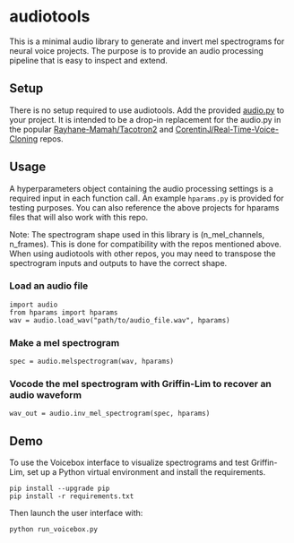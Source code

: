 # audiotools

This is a minimal audio library to generate and invert mel spectrograms for neural voice projects. The purpose is to provide an audio processing pipeline that is easy to inspect and extend.

## Setup

There is no setup required to use audiotools. Add the provided [audio.py](https://github.com/raccoonML/audiotools/blob/main/audio.py) to your project. It is intended to be a drop-in replacement for the audio.py in the popular [Rayhane-Mamah/Tacotron2](https://github.com/Rayhane-mamah/Tacotron-2) and [CorentinJ/Real-Time-Voice-Cloning](https://github.com/CorentinJ/Real-Time-Voice-Cloning) repos.

## Usage

A hyperparameters object containing the audio processing settings is a required input in each function call. An example `hparams.py` is provided for testing purposes. You can also reference the above projects for hparams files that will also work with this repo.

Note: The spectrogram shape used in this library is (n_mel_channels, n_frames). This is done for compatibility with the repos mentioned above. When using audiotools with other repos, you may need to transpose the spectrogram inputs and outputs to have the correct shape.

### Load an audio file
```
import audio
from hparams import hparams
wav = audio.load_wav("path/to/audio_file.wav", hparams)
```

### Make a mel spectrogram
```
spec = audio.melspectrogram(wav, hparams)
```

### Vocode the mel spectrogram with Griffin-Lim to recover an audio waveform
```
wav_out = audio.inv_mel_spectrogram(spec, hparams)
```

## Demo

To use the Voicebox interface to visualize spectrograms and test Griffin-Lim, set up a Python virtual environment and install the requirements.
```
pip install --upgrade pip
pip install -r requirements.txt
```

Then launch the user interface with:
```
python run_voicebox.py
```
